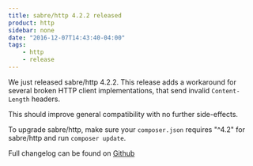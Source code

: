 ```yaml
---
title: sabre/http 4.2.2 released
product: http 
sidebar: none
date: "2016-12-07T14:43:40-04:00"
tags:
    - http 
    - release
---
```


We just released sabre/http 4.2.2. This release adds a workaround for several
broken HTTP client implementations, that send invalid `Content-Length` headers.

This should improve general compatibility with no further side-effects.

To upgrade sabre/http, make sure your `composer.json` requires "^4.2" for
sabre/http and run `composer update`.

Full changelog can be found on [Github][1]

[1]: https://github.com/fruux/sabre-http/blob/4.2.2/CHANGELOG.md
